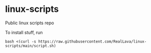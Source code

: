 # linux-scripts
Public linux scripts repo

To install stuff, run

`bash <(curl -s https://raw.githubusercontent.com/RealLava/linux-scripts/main/script.sh)`
